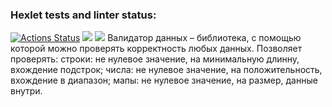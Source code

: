 ### Hexlet tests and linter status:
[![Actions Status](https://github.com/RomanKhal/java-project-78/actions/workflows/hexlet-check.yml/badge.svg)](https://github.com/RomanKhal/java-project-78/actions)
<a href="https://codeclimate.com/github/RomanKhal/java-project-78/maintainability"><img src="https://api.codeclimate.com/v1/badges/bac944aa1153698031b1/maintainability" /></a>
<a href="https://codeclimate.com/github/RomanKhal/java-project-78/test_coverage"><img src="https://api.codeclimate.com/v1/badges/bac944aa1153698031b1/test_coverage" /></a>
Валидатор данных – библиотека, с помощью которой можно проверять корректность любых данных. 
Позволяет проверять: 
  строки: 
    не нулевое значение, 
    на минимальную длинну, 
    вхождение подстрок; 
  числа: 
    не нулевое значение, 
    на положительность, 
    вхождение в диапазон; 
  мапы: 
    не нулевое значение, 
    на размер, 
    данные внутри.

